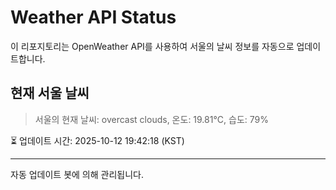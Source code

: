 
# Weather API Status

이 리포지토리는 OpenWeather API를 사용하여 서울의 날씨 정보를 자동으로 업데이트합니다.

## 현재 서울 날씨
> 서울의 현재 날씨: overcast clouds, 온도: 19.81°C, 습도: 79%

⏳ 업데이트 시간: 2025-10-12 19:42:18 (KST)

---
자동 업데이트 봇에 의해 관리됩니다.
